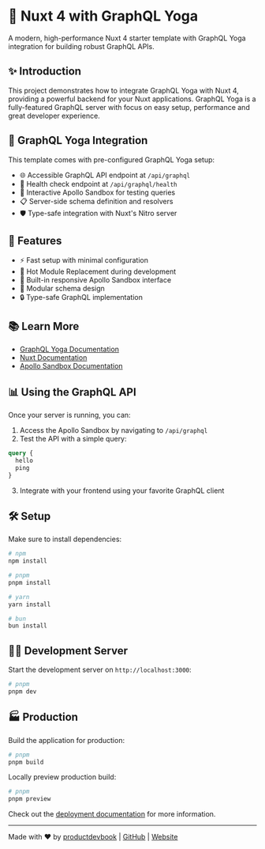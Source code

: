# 🚀 Nuxt 4 with GraphQL Yoga

A modern, high-performance Nuxt 4 starter template with GraphQL Yoga integration for building robust GraphQL APIs.

## ✨ Introduction

This project demonstrates how to integrate GraphQL Yoga with Nuxt 4, providing a powerful backend for your Nuxt applications. GraphQL Yoga is a fully-featured GraphQL server with focus on easy setup, performance and great developer experience.

## 🔗 GraphQL Yoga Integration

This template comes with pre-configured GraphQL Yoga setup:

- 🌐 Accessible GraphQL API endpoint at `/api/graphql`
- 💓 Health check endpoint at `/api/graphql/health`
- 🧪 Interactive Apollo Sandbox for testing queries
- 📋 Server-side schema definition and resolvers
- 🛡️ Type-safe integration with Nuxt's Nitro server

## 📘 Features

- ⚡ Fast setup with minimal configuration
- 🔄 Hot Module Replacement during development
- 📱 Built-in responsive Apollo Sandbox interface
- 🧩 Modular schema design
- 🔒 Type-safe GraphQL implementation

## 📚 Learn More

- [GraphQL Yoga Documentation](https://the-guild.dev/graphql/yoga-server)
- [Nuxt Documentation](https://nuxt.com/docs)
- [Apollo Sandbox Documentation](https://www.apollographql.com/docs/studio/explorer/sandbox)


## 📊 Using the GraphQL API

Once your server is running, you can:

1. Access the Apollo Sandbox by navigating to `/api/graphql`
2. Test the API with a simple query:
```graphql
query {
  hello
  ping
}
```
3. Integrate with your frontend using your favorite GraphQL client

## 🛠️ Setup

Make sure to install dependencies:

```bash
# npm
npm install

# pnpm
pnpm install

# yarn
yarn install

# bun
bun install
```

## 🧑‍💻 Development Server

Start the development server on `http://localhost:3000`:

```bash
# pnpm
pnpm dev
```

## 🏭 Production

Build the application for production:

```bash
# pnpm
pnpm build
```

Locally preview production build:

```bash
# pnpm
pnpm preview
```

Check out the [deployment documentation](https://nuxt.com/docs/getting-started/deployment) for more information.


---

Made with ❤️ by [productdevbook](https://github.com/productdevbook) | [GitHub](https://github.com/productdevbook) | [Website](https://productdevbook.com)
